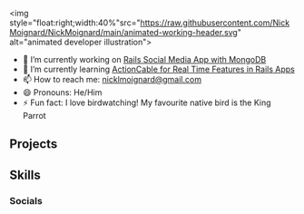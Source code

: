 
<img style="float:right;width:40%"src="https://raw.githubusercontent.com/NickMoignard/NickMoignard/main/animated-working-header.svg" alt="animated developer illustration">

- 🔭 I’m currently working on [Rails Social Media App with MongoDB](https://www.github.com/nickmoignard/chat)
- 🌱 I’m currently learning [ActionCable for Real Time Features in Rails Apps](https://guides.rubyonrails.org/action_cable_overview.html)
- 📫 How to reach me: nicklmoignard@gmail.com
- 😄 Pronouns:  He/Him
- ⚡ Fun fact: I love birdwatching! My favourite native bird is the King Parrot

## Projects

## Skills

<!-- Tech Tree??? -->

### Socials

### 
